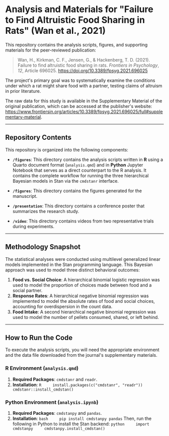 # Analysis and Materials for "Failure to Find Altruistic Food Sharing in Rats" (Wan et al., 2021)

This repository contains the analysis scripts, figures, and supporting materials for the peer-reviewed publication:

> Wan, H., Kirkman, C. F., Jensen, G., & Hackenberg, T. D. (2021). Failure to find altruistic food sharing in rats. *Frontiers in Psychology*, *12*, Article 696025. https://doi.org/10.3389/fpsyg.2021.696025

The project's primary goal was to systematically examine the conditions under which a rat might share food with a partner, testing claims of altruism in prior literature.

The raw data for this study is available in the Supplementary Material of the original publication, which can be accessed at the publisher's website: <https://www.frontiersin.org/articles/10.3389/fpsyg.2021.696025/full#supplementary-material>.

------------------------------------------------------------------------

## Repository Contents

This repository is organized into the following components:

-   **`/figures`**: This directory contains the analysis scripts written in **R** using a Quarto document format (`analysis.qmd`) and in **Python** Jupyter Notebook that serves as a direct counterpart to the R analysis. It contains the complete workflow for running the three hierarchical Bayesian models in Stan via the `cmdstanr` interface.

-   **`/figures`**: This directory contains the figures generated for the manuscript.

-   **`/presentation`**: This directory contains a conference poster that summarizes the research study.

-   **`/video`**: This directory contains videos from two representative trials during experiments.

------------------------------------------------------------------------

## Methodology Snapshot

The statistical analyses were conducted using multilevel generalized linear models implemented in the Stan programming language. This Bayesian approach was used to model three distinct behavioral outcomes:

1.  **Food vs. Social Choice**: A hierarchical binomial logistic regression was used to model the proportion of choices made between food and a social partner.
2.  **Response Rates**: A hierarchical negative binomial regression was implemented to model the absolute rates of food and social choices, accounting for overdispersion in the count data.
3.  **Food Intake**: A second hierarchical negative binomial regression was used to model the number of pellets consumed, shared, or left behind.

------------------------------------------------------------------------

## How to Run the Code

To execute the analysis scripts, you will need the appropriate environment and the data file downloaded from the journal's supplementary materials.

### R Environment (`analysis.qmd`)

1.  **Required Packages**: `cmdstanr` and `readr`.
2.  **Installation**: `R     install.packages(c("cmdstanr", "readr"))     cmdstanr::install_cmdstan()`

### Python Environment (`analysis.ipynb`)

1.  **Required Packages**: `cmdstanpy` and `pandas`.
2.  **Installation**: `bash     pip install cmdstanpy pandas` Then, run the following in Python to install the Stan backend: `python     import cmdstanpy     cmdstanpy.install_cmdstan()`